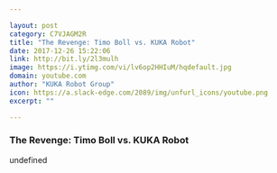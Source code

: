 ```yaml
---

layout: post
category: C7VJAGM2R
title: "The Revenge: Timo Boll vs. KUKA Robot"
date: 2017-12-26 15:22:06
link: http://bit.ly/2l3mulh
image: https://i.ytimg.com/vi/lv6op2HHIuM/hqdefault.jpg
domain: youtube.com
author: "KUKA Robot Group"
icon: https://a.slack-edge.com/2089/img/unfurl_icons/youtube.png
excerpt: ""

---
```


### The Revenge: Timo Boll vs. KUKA Robot

undefined